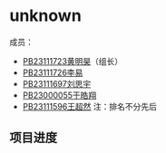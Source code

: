 # unknown
成员：
+ [PB23111723黄明昊](https://github.com/VideoBus66)（组长）
+ [PB23111726李易](https://github.com/Leeyiii)
+ [PB23111697刘思宇](https://github.com/MrKyomoto)
+ [PB23000055于皓翔](https://github.com/Parfait5)
+ [PB23111596王超然](https://github.com/cmdyc)
注：排名不分先后
## 项目进度

